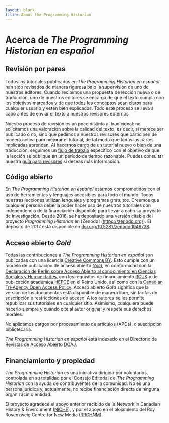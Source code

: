 ```yaml
---
layout: blank
title: About the Programming Historian
---
```


# Acerca de _The Programming Historian en español_


## Revisión por pares
Todos los tutoriales publicados en _The Programming Historian en español_ han sido revisados de manera rigurosa bajo la supervisión de uno de nuestros editores. Cuando recibimos una propuesta de lección nueva o de traducción, uno de nuestros editores se encarga de que el texto cumpla con los objetivos marcados y de que todos los conceptos sean claros para cualquier usuario y estén bien explicados. Todo este proceso se lleva a cabo antes de enviar el texto a nuestros revisores externos.  

Nuestro proceso de revisión es un poco distinto al tradicional: no solicitamos una valoración sobre la calidad del texto, es decir, si merece ser publicado o no, sino que pedimos a nuestros revisores que participen de manera activa para mejorar el tutorial, de tal modo que todas las partes implicadas aprendan. Al hacernos cargo de un tutorial nuevo o bien de una traducción, seguimos un [flujo de trabajo]({{site.baseurl}}/es/guia-para-autores) específico con el objetivo de que la lección se publique en un período de tiempo razonable. Puedes consultar nuestra [guía para revisores]({{site.baseurl}}/es/guia-para-revisores) si deseas más información. 

## Código abierto
En _The Programming Historian en español_ estamos comprometidos con el uso de herramientas y lenguajes accesibles para todo el mundo. Todas nuestras lecciones utilizan lenguajes y programas gratuitos. Creemos que cualquier persona debería poder hacer uso de nuestros tutoriales con independencia de la financiación disponible para llevar a cabo su proyecto de investigación. Desde 2016, se ha depositado una versión citable del proyecto _Programming Historian_ en [Zenodo] (https://zenodo.org/). El depósito de 2017 está disponible en [doi.org/10.5281/zenodo.1046738](https://doi.org/10.5281/zenodo.1046738).

## Acceso abierto *Gold*
Todas las contribuciones a _The Programming Historian en español_ son publicadas con una licencia [Creative Commons BY](https://creativecommons.org/licenses/by/2.0/deed.es). Esto cumple con un modelo de publicación de acceso abierto *[Gold](https://es.wikipedia.org/wiki/Acceso_abierto)*, en conformidad con la [Declaración de Berlín sobre Acceso Abierto al conocimiento en Ciencias Sociales y Humanidades](http://www.berlin9.org/about/declaration/), con los requisitos de financiamiento [RCUK](http://www.rcuk.ac.uk/research/openaccess/) y de publicación académica [HEFCE](http://www.hefce.ac.uk/rsrch/oa/) en el Reino Unido, así como con la [Canadian Tri-Agency Open Access Policy](http://www.science.gc.ca/eic/site/063.nsf/eng/h_F6765465.html). Acceso abierto *Gold* significa que la versión de los documentos está disponible de manera libre, sin tarifas de suscripción o restricciones de acceso. A los autores se les permite republicar sus tutoriales en cualquier sitio. Asimismo, cualquiera puede hacerlo siempre y cuando cite al autor original y respete sus derechos morales.

No aplicamos cargos por procesamiento de artículos (APCs), o suscripción bibliotecaria.

_The Programming Historian en español_ está indexado en el Directorio de Revistas de Acceso Abierto [DOAJ](https://doaj.org/toc/2397-2068).


## Financiamiento y propiedad
_The Programming Historian_ es una iniciativa dirigida por voluntarios, controlada en su totalidad por el Consejo Editorial de *The Programming Historian* con la ayuda de contribuyentes de la comunidad. No es una persona jurídica y, actualmente, no recibe financiación directa de ninguna organizacin o entidad.

El proyecto agradece el apoyo anterior recibido de la Network in Canadian History & Environment ([NiCHE](http://niche-canada.org/)), y por el apoyo en el alojamiento del Roy Rosenzweig Centre for New Media ([RRCHNM](http://chnm.gmu.edu/)). 
